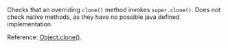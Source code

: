 Checks that an overriding `clone()` method invokes
`super.clone()`. Does not check native methods, as
they have no possible java defined implementation.

Reference: [Object.clone()](https://docs.oracle.com/en/java/javase/11/docs/api/java.base/java/lang/Object.html#clone%28%29).
